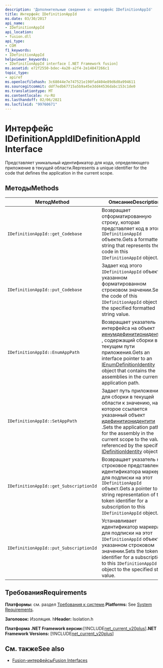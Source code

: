 ```yaml
---
description: 'Дополнительные сведения о: интерфейс IDefinitionAppId'
title: Интерфейс IDefinitionAppId
ms.date: 03/30/2017
api_name:
- IDefinitionAppId
api_location:
- fusion.dll
api_type:
- COM
f1_keywords:
- IDefinitionAppId
helpviewer_keywords:
- IDefinitionAppId interface [.NET Framework fusion]
ms.assetid: e72f2550-bdec-4a20-a2f4-2e14847266c1
topic_type:
- apiref
ms.openlocfilehash: 3c68044e7e747521e190fad404e89d6d0a994611
ms.sourcegitcommit: ddf7edb67715a5b9a45e3dd44536dabc153c1de0
ms.translationtype: MT
ms.contentlocale: ru-RU
ms.lasthandoff: 02/06/2021
ms.locfileid: "99760671"
---
```

# <a name="idefinitionappid-interface"></a><span data-ttu-id="637b9-103">Интерфейс IDefinitionAppId</span><span class="sxs-lookup"><span data-stu-id="637b9-103">IDefinitionAppId Interface</span></span>

<span data-ttu-id="637b9-104">Представляет уникальный идентификатор для кода, определяющего приложение в текущей области.</span><span class="sxs-lookup"><span data-stu-id="637b9-104">Represents a unique identifier for the code that defines the application in the current scope.</span></span>  
  
## <a name="methods"></a><span data-ttu-id="637b9-105">Методы</span><span class="sxs-lookup"><span data-stu-id="637b9-105">Methods</span></span>  
  
|<span data-ttu-id="637b9-106">Метод</span><span class="sxs-lookup"><span data-stu-id="637b9-106">Method</span></span>|<span data-ttu-id="637b9-107">Описание</span><span class="sxs-lookup"><span data-stu-id="637b9-107">Description</span></span>|  
|------------|-----------------|  
|`IDefinitionAppId::get_Codebase`|<span data-ttu-id="637b9-108">Возвращает отформатированную строку, которая представляет код в этом `IDefinitionAppId` объекте.</span><span class="sxs-lookup"><span data-stu-id="637b9-108">Gets a formatted string that represents the code in this `IDefinitionAppId` object.</span></span>|  
|`IDefinitionAppId::put_Codebase`|<span data-ttu-id="637b9-109">Задает код этого `IDefinitionAppId` объекта в указанном форматированном строковом значении.</span><span class="sxs-lookup"><span data-stu-id="637b9-109">Sets the code of this `IDefinitionAppId` object to the specified formatted string value.</span></span>|  
|`IDefinitionAppId::EnumAppPath`|<span data-ttu-id="637b9-110">Возвращает указатель интерфейса на объект [иенумдефинитионидентити](ienumdefinitionidentity-interface.md) , содержащий сборки в текущем пути приложения.</span><span class="sxs-lookup"><span data-stu-id="637b9-110">Gets an interface pointer to an [IEnumDefinitionIdentity](ienumdefinitionidentity-interface.md) object that contains the assemblies in the current application path.</span></span>|  
|`IDefinitionAppId::SetAppPath`|<span data-ttu-id="637b9-111">Задает путь приложения для сборки в текущей области к значению, на которое ссылается указанный объект [идефинитионидентити](idefinitionidentity-interface.md) .</span><span class="sxs-lookup"><span data-stu-id="637b9-111">Sets the application path for the assembly in the current scope to the value referenced by the specified [IDefinitionIdentity](idefinitionidentity-interface.md) object.</span></span>|  
|`IDefinitionAppId::get_SubscriptionId`|<span data-ttu-id="637b9-112">Возвращает указатель на строковое представление идентификатора маркера для подписки на этот `IDefinitionAppId` объект.</span><span class="sxs-lookup"><span data-stu-id="637b9-112">Gets a pointer to a string representation of the token identifier for a subscription to this `IDefinitionAppId` object.</span></span>|  
|`IDefinitionAppId::put_SubscriptionId`|<span data-ttu-id="637b9-113">Устанавливает идентификатор маркера для подписки на этот `IDefinitionAppId` объект в указанном строковом значении.</span><span class="sxs-lookup"><span data-stu-id="637b9-113">Sets the token identifier for a subscription to this `IDefinitionAppId` object to the specified string value.</span></span>|  
  
## <a name="requirements"></a><span data-ttu-id="637b9-114">Требования</span><span class="sxs-lookup"><span data-stu-id="637b9-114">Requirements</span></span>  

 <span data-ttu-id="637b9-115">**Платформы:** см. раздел [Требования к системе](../../get-started/system-requirements.md).</span><span class="sxs-lookup"><span data-stu-id="637b9-115">**Platforms:** See [System Requirements](../../get-started/system-requirements.md).</span></span>  
  
 <span data-ttu-id="637b9-116">**Заголовок:** Изоляция. h</span><span class="sxs-lookup"><span data-stu-id="637b9-116">**Header:** Isolation.h</span></span>  
  
 <span data-ttu-id="637b9-117">**Платформа .NET Framework версии:**[!INCLUDE[net_current_v20plus](../../../../includes/net-current-v20plus-md.md)]</span><span class="sxs-lookup"><span data-stu-id="637b9-117">**.NET Framework Versions:** [!INCLUDE[net_current_v20plus](../../../../includes/net-current-v20plus-md.md)]</span></span>  
  
## <a name="see-also"></a><span data-ttu-id="637b9-118">См. также</span><span class="sxs-lookup"><span data-stu-id="637b9-118">See also</span></span>

- [<span data-ttu-id="637b9-119">Fusion-интерфейсы</span><span class="sxs-lookup"><span data-stu-id="637b9-119">Fusion Interfaces</span></span>](fusion-interfaces.md)
